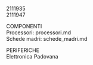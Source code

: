 2111935<br>
2111947<br>

COMPONENTI<br>
Processori: processori.md<br>
Schede madri: schede_madri.md<br>

PERIFERICHE<br>
Elettronica Padovana